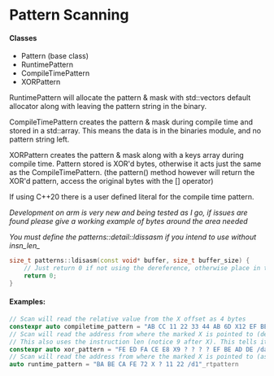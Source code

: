 # Pattern Scanning

#### Classes
- Pattern (base class)
- RuntimePattern
- CompileTimePattern
- XORPattern

RuntimePattern will allocate the pattern & mask with std::vectors default allocator along with leaving the pattern string in the binary.

CompileTimePattern creates the pattern & mask during compile time and stored in a std::array. This means the data is in the binaries module, and no pattern string left.

XORPattern creates the pattern & mask along with a keys array during compile time. Pattern stored is XOR'd bytes, otherwise it acts just the same as the CompileTimePattern. (the pattern() method however will return the XOR'd pattern, access the original bytes with the [] operator)

If using C++20 there is a user defined literal for the compile time pattern. 

*Development on arm is very new and being tested as I go, if issues are found please give a working example of bytes around the area needed*

*You must define the patterns::detail::ldissasm if you intend to use without insn_len_*
```c++
size_t patterns::ldisasm(const void* buffer, size_t buffer_size) {
    // Just return 0 if not using the dereference, otherwise place in the code from another library/source to obtain the instructions length
    return 0;
}
```

#### Examples:
```c++
// Scan will read the relative value from the X offset as 4 bytes
constexpr auto compiletime_pattern = "AB CC 11 22 33 44 AB 6D X12 EF BE AD DE /r4"_ctpattern;
// Scan will read the address from where the marked X is pointed to (defaults as a relative address), and perform the scan byte aligned (4 - 32bit, 8 - 64bit)
// This also uses the instruction len (notice 9 after X). This tells it during the dereference to start the RIP after the E8 instruction
constexpr auto xor_pattern = "FE ED FA CE E8 X9 ? ? ? ? EF BE AD DE /da"_xorpattern;
// Scan will read the address from where the marked X is pointed to (as a single byte; i.e. short jump)
auto runtime_pattern = "BA BE CA FE 72 X ? 11 22 /d1"_rtpattern
```